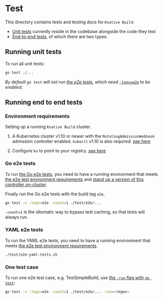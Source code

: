 # Test

This directory contains tests and testing docs for `Knative Build`:

- [Unit tests](#running-unit-tests) currently reside in the codebase alongside
  the code they test
- [End-to-end tests](#running-end-to-end-tests), of which there are two types:

## Running unit tests

To run all unit tests:

```bash
go test ./...
```

_By default `go test` will not run [the e2e tests](#running-end-to-end-tests),
which need [`-tags=e2e`](#running-end-to-end-tests) to be enabled._

## Running end to end tests

### Environment requirements

Setting up a running `Knative Build` cluster.

1. A Kubernetes cluster v1.10 or newer with the `MutatingAdmissionWebhook`
   admission controller enabled. `kubectl` v1.10 is also required.
   [see here](https://github.com/knative/docs/blob/master/install/Knative-with-any-k8s.md)

1. Configure `ko` to point to your registry.
   [see here](https://github.com/knative/build/blob/master/DEVELOPMENT.md#one-time-setup)

### Go e2e tests

To run [the Go e2e tests](./e2e), you need to have a running environment that
meets [the e2e test environment requirements](#environment-requirements) and
[stand up a version of this controller on-cluster](https://github.com/knative/build/blob/master/DEVELOPMENT.md#standing-it-up).

Finally run the Go e2e tests with the build tag `e2e`.

```bash
go test -v -tags=e2e -count=1 ./test/e2e/...
```

`-count=1` is the idiomatic way to bypass test caching, so that tests will
always run.

### YAML e2e tests

To run the YAML e2e tests, you need to have a running environment that meets
[the e2e test environment requirements](#environment-requirements).

```bash
./test/e2e-yaml-tests.sh
```

### One test case

To run one e2e test case, e.g. TestSimpleBuild, use
[the `-run` flag with `go test`](https://golang.org/cmd/go/#hdr-Testing_flags):

```bash
go test -v -tags=e2e -count=1 ./test/e2e/... -run=<regex>
```
